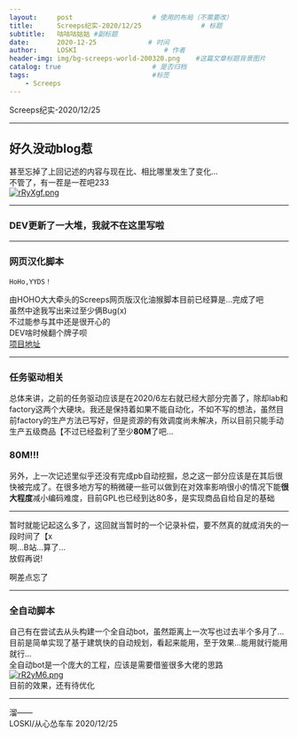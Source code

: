 ```yaml
---
layout:     post                    # 使用的布局（不需要改）
title:      Screeps纪实-2020/12/25               # 标题 
subtitle:   咕咕咕姑姑 #副标题
date:       2020-12-25             # 时间
author:     LOSKI                      # 作者
header-img: img/bg-screeps-world-200320.png    #这篇文章标题背景图片
catalog: true                       # 是否归档
tags:                               #标签
    - Screeps
---
```


Screeps纪实-2020/12/25  

----- 

## 好久没动blog惹  ###
甚至忘掉了上回记述的内容与现在比、相比哪里发生了变化...  
不管了，有一茬是一茬吧233  
[![rRyXgf.png](https://s3.ax1x.com/2020/12/25/rRyXgf.png)](https://imgchr.com/i/rRyXgf)

----- 

### DEV更新了一大堆，我就不在这里写啦 ###

----- 


### 网页汉化脚本 ###
```  
HoHo,YYDS！
```  
由HOHO大大牵头的Screeps网页版汉化油猴脚本目前已经算是...完成了吧  
虽然中途我写出来过至少俩Bug(x)  
不过能参与其中还是很开心的  
DEV啥时候翻个牌子呗  
[项目地址](https://github.com/HoPGoldy/screeps-chinese-pack)

----- 

### 任务驱动相关 ###
总体来讲，之前的任务驱动应该是在2020/6左右就已经大部分完善了，除却lab和factory这两个大硬块。我还是保持着如果不能自动化，不如不写的想法，虽然目前factory的生产方法已写好，但是资源的有效调度尚未解决，所以目前只能手动生产五级商品【不过已经盈利了至少**80M**了吧...  
### 80M!!!  
另外，上一次记述里似乎还没有完成pb自动挖掘，总之这一部分应该是在其后很快被完成了。在很多地方写的稍微硬一些可以做到在对效率影响很小的情况下能**很大程度**减小编码难度，目前GPL也已经到达80多，是实现商品自给自足的基础  

----- 

暂时就能记起这么多了，这回就当暂时的一个记录补偿，要不然真的就成消失的一段时间了【x  
啊...B站...算了...  
放假再说!

啊差点忘了  

----- 

### 全自动脚本 ###
自己有在尝试去从头构建一个全自动bot，虽然距离上一次写也过去半个多月了...  
目前是简单实现了基于建筑快的自动规划，看起来能用，至于效果...能用就行能用就行...  
全自动bot是一个庞大的工程，应该是需要借鉴很多大佬的思路  
[![rR2yM6.png](https://s3.ax1x.com/2020/12/25/rR2yM6.png)](https://imgchr.com/i/rR2yM6)  
目前的效果，还有待优化  

----- 
溜——  
LOSKI/从心怂车车 2020/12/25 